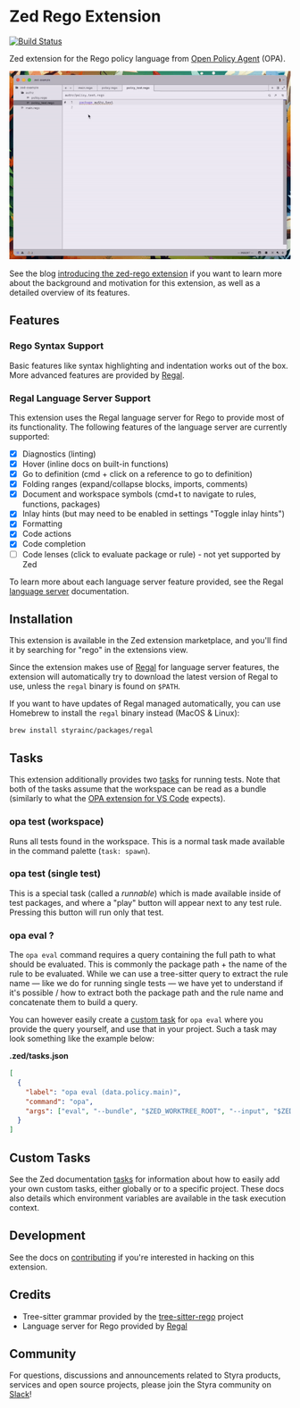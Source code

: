 # Zed Rego Extension

[![Build Status](https://github.com/styrainc/zed-rego/workflows/Build/badge.svg)](https://github.com/styrainc/zed-rego/actions)

Zed extension for the Rego policy language from [Open Policy Agent](https://github.com/open-policy-agent/opa/) (OPA).

![usage of the extension](./docs/usage.gif)

See the blog
[introducing the zed-rego extension](https://www.styra.com/blog/introducing-the-rego-extension-for-the-zed-editor/)
if you want to learn more about the background and motivation for this extension, as well as a detailed overview of its
features.

## Features

### Rego Syntax Support

Basic features like syntax highlighting and indentation works out of the box. More advanced features are provided
by [Regal](https://github.com/styrainc/regal).

### Regal Language Server Support

This extension uses the Regal language server for Rego to provide most of its
functionality. The following features of the language server are currently supported:

- [x] Diagnostics (linting)
- [x] Hover (inline docs on built-in functions)
- [x] Go to definition (cmd + click on a reference to go to definition)
- [x] Folding ranges (expand/collapse blocks, imports, comments)
- [x] Document and workspace symbols (cmd+t to navigate to rules, functions, packages)
- [x] Inlay hints (but may need to be enabled in settings "Toggle inlay hints")
- [x] Formatting
- [x] Code actions
- [x] Code completion
- [ ] Code lenses (click to evaluate package or rule) - not yet supported by Zed

To learn more about each language server feature provided, see the
Regal [language server](https://docs.styra.com/regal/language-server) documentation.

## Installation

This extension is available in the Zed extension marketplace, and you'll find it by searching for "rego" in the
extensions view.

Since the extension makes use of [Regal](https://github.com/styrainc/regal) for language server features, the extension
will automatically try to download the latest version of Regal to use, unless the `regal` binary is found on `$PATH`.

If you want to have updates of Regal managed automatically, you can use Homebrew to install the `regal` binary instead
(MacOS & Linux):

```shell
brew install styrainc/packages/regal
```

## Tasks

This extension additionally provides two [tasks](https://zed.dev/docs/tasks) for running tests. Note that both of the
tasks assume that the workspace can be read as a bundle (similarly to what the
[OPA extension for VS Code](https://marketplace.visualstudio.com/items?itemName=tsandall.opa) expects).

### opa test (workspace)

Runs all tests found in the workspace. This is a normal task made available in the command palette (`task: spawn`).

### opa test (single test)

This is a special task (called a _runnable_) which is made available inside of test packages, and
where a "play" button will appear next to any test rule. Pressing this button will run only that test.

### opa eval ?

The `opa eval` command requires a query containing the full path to what should be evaluated. This is commonly the
package path + the name of the rule to be evaluated. While we can use a tree-sitter query to extract the rule name —
like we do for running single tests — we have yet to understand if it's possible / how to extract both the package
path and the rule name and concatenate them to build a query.

You can however easily create a [custom task](#custom-tasks) for `opa eval` where you provide the query yourself, and
use that in your project. Such a task may look something like the example below:

**.zed/tasks.json**
```json
[
  {
    "label": "opa eval (data.policy.main)",
    "command": "opa",
    "args": ["eval", "--bundle", "$ZED_WORKTREE_ROOT", "--input", "$ZED_WORKTREE_ROOT/input.json", "data.policy.main"],
  }
]
```

## Custom Tasks

See the Zed documentation [tasks](https://zed.dev/docs/tasks) for information about how to easily add your own custom
tasks, either globally or to a specific project. These docs also details which environment variables are available in
the task execution context.

## Development

See the docs on [contributing](docs/CONTRIBUTING.md) if you're interested in hacking on this extension.

## Credits

- Tree-sitter grammar provided by the [tree-sitter-rego](https://github.com/FallenAngel97/tree-sitter-rego) project
- Language server for Rego provided by [Regal](https://github.com/StyraInc/regal)

## Community

For questions, discussions and announcements related to Styra products, services and open source projects, please join
the Styra community on [Slack](https://communityinviter.com/apps/styracommunity/signup)!
